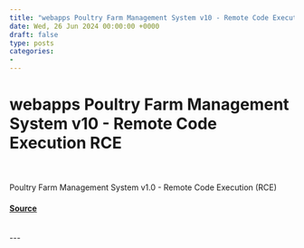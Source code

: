 ```yaml
---
title: "webapps Poultry Farm Management System v10 - Remote Code Execution RCE"
date: Wed, 26 Jun 2024 00:00:00 +0000
draft: false
type: posts
categories: 
- 
---
```

# webapps Poultry Farm Management System v10 - Remote Code Execution RCE

<br/>

<br/>
Poultry Farm Management System v1.0 - Remote Code Execution (RCE)

#### [Source](https://www.exploit-db.com/exploits/52053)

<br/>
---
